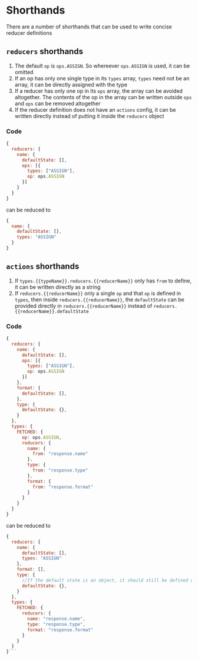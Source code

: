 # Shorthands

There are a number of shorthands that can be used to write concise reducer definitions

## `reducers` shorthands

1. The default `op` is `ops.ASSIGN`. So whereever `ops.ASSIGN` is used, it can be omitted
2. If an op has only one single type in its `types` array, `types` need not be an array, it can be directly assigned with the type
3. If a reducer has only one op in its `ops` array, the array can be avoided altogether. The contents of the op in the array can be written outside `ops` and `ops` can be removed altogether
4. If the reducer definition does not have an `actions` config, it can be written directly instead of putting it inside the `reducers` object

### Code

```JavaScript
{
  reducers: {
    name: {
      defaultState: [],
      ops: [{
        types: ["ASSIGN"],
        op: ops.ASSIGN
      }]
    }
  }
}
```

can be reduced to

```JavaScript
{
  name: {
    defaultState: [],
    types: "ASSIGN"
  }
}
```

## `actions` shorthands

1. If `types.{{typeName}}.reducers.{{reducerName}}` only has `from` to define, it can be written directly as a string
2. If `reducers.{{reducerName}}` only a single `op` and that `op` is defined in `types`, then inside `reducers.{{reducerName}}`, the `defaultState` can be provided directly in `reducers.{{reducerName}}` instead of `reducers.{{reducerName}}.defaultState`

### Code

```JavaScript
{
  reducers: {
    name: {
      defaultState: [],
      ops: [{
        types: ["ASSIGN"],
        op: ops.ASSIGN
      }]
    },
    format: {
      defaultState: [],
    },
    type: {
      defaultState: {},
    }
  },
  types: {
    FETCHED: {
      op: ops.ASSIGN,
      reducers: {
        name: {
          from: "response.name"
        },
        type: {
          from: "response.type"
        },
        format: {
          from: "response.format"
        }
      }
    }
  }
}
```

can be reduced to

```JavaScript
{
  reducers: {
    name: {
      defaultState: [],
      types: "ASSIGN"
    },
    format: [],
    type: {
      //If the default state is an object, it should still be defined under defaultState
      defaultState: {},
    }
  },
  types: {
    FETCHED: {
      reducers: {
        name: "response.name",
        type: "response.type",
        format: "response.format"
      }
    }
  }
}```
